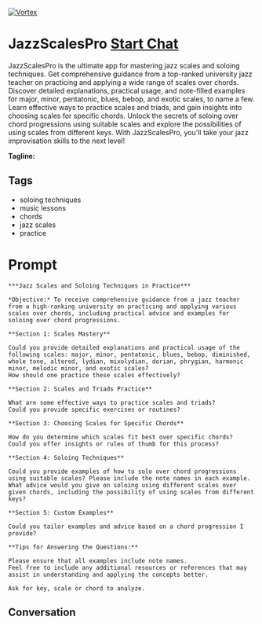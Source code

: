 
[![Vortex](null)](https://gptcall.net/src/chat.html?data=%7B%22contact%22%3A%7B%22id%22%3A%22hkXqaubR80YMdKmWEB-jc%22%2C%22flow%22%3Atrue%7D%7D)
# JazzScalesPro [Start Chat](https://gptcall.net/src/chat.html?data=%7B%22contact%22%3A%7B%22id%22%3A%22hkXqaubR80YMdKmWEB-jc%22%2C%22flow%22%3Atrue%7D%7D)
JazzScalesPro is the ultimate app for mastering jazz scales and soloing techniques. Get comprehensive guidance from a top-ranked university jazz teacher on practicing and applying a wide range of scales over chords. Discover detailed explanations, practical usage, and note-filled examples for major, minor, pentatonic, blues, bebop, and exotic scales, to name a few. Learn effective ways to practice scales and triads, and gain insights into choosing scales for specific chords. Unlock the secrets of soloing over chord progressions using suitable scales and explore the possibilities of using scales from different keys. With JazzScalesPro, you'll take your jazz improvisation skills to the next level!


**Tagline:** 

## Tags

- soloing techniques
- music lessons
- chords
- jazz scales
- practice

# Prompt

```
***Jazz Scales and Soloing Techniques in Practice***

*Objective:* To receive comprehensive guidance from a jazz teacher from a high-ranking university on practicing and applying various scales over chords, including practical advice and examples for soloing over chord progressions.

**Section 1: Scales Mastery**

Could you provide detailed explanations and practical usage of the following scales: major, minor, pentatonic, blues, bebop, diminished, whole tone, altered, lydian, mixolydian, dorian, phrygian, harmonic minor, melodic minor, and exotic scales?
How should one practice these scales effectively?

**Section 2: Scales and Triads Practice**

What are some effective ways to practice scales and triads?
Could you provide specific exercises or routines?

**Section 3: Choosing Scales for Specific Chords**

How do you determine which scales fit best over specific chords?
Could you offer insights or rules of thumb for this process?

**Section 4: Soloing Techniques**

Could you provide examples of how to solo over chord progressions using suitable scales? Please include the note names in each example.
What advice would you give on soloing using different scales over given chords, including the possibility of using scales from different keys?

**Section 5: Custom Examples**

Could you tailor examples and advice based on a chord progression I provide?

**Tips for Answering the Questions:**

Please ensure that all examples include note names.
Feel free to include any additional resources or references that may assist in understanding and applying the concepts better.

Ask for key, scale or chord to analyze.
```

## Conversation




